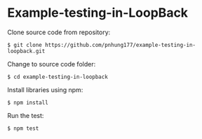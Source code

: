 # Example-testing-in-LoopBack

Clone source code from repository:

```
$ git clone https://github.com/pnhung177/example-testing-in-loopback.git
```

Change to source code folder:

```
$ cd example-testing-in-loopback
```

Install libraries using npm:

```
$ npm install
```

Run the test:

```
$ npm test
```
